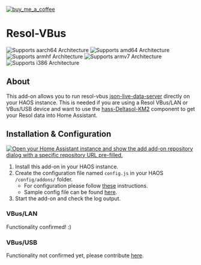 [![buy_me_a_coffee](https://img.shields.io/badge/If%20you%20like%20it-Buy%20me%20a%20coffee-yellow.svg?style=for-the-badge)](https://www.buymeacoffee.com/dirkmaucher)

# Resol-VBus

![Supports aarch64 Architecture][aarch64-shield]
![Supports amd64 Architecture][amd64-shield]
![Supports armhf Architecture][armhf-shield]
![Supports armv7 Architecture][armv7-shield]
![Supports i386 Architecture][i386-shield]

## About

This add-on allows you to run resol-vbus [json-live-data-server](https://github.com/danielwippermann/resol-vbus/tree/master/examples/json-live-data-server) directly on your HAOS instance. This is needed if you are using a Resol VBus/LAN or VBus/USB device and want to use the [hass-Deltasol-KM2](https://github.com/dm82m/hass-Deltasol-KM2) component to get your Resol data into Home Assistant.

## Installation & Configuration

[![Open your Home Assistant instance and show the add add-on repository dialog with a specific repository URL pre-filled.](https://my.home-assistant.io/badges/supervisor_add_addon_repository.svg)](https://my.home-assistant.io/redirect/supervisor_add_addon_repository/?repository_url=https%3A%2F%2Fgithub.com%2Fdm82m%2Fhassio-addons)

1. Install this add-on in your HAOS instance.
2. Create the configuration file named `config.js` in your HAOS `/config/addons/` folder.
   - For configuration please follow [these](https://github.com/danielwippermann/resol-vbus/tree/master/examples/json-live-data-server#configuration) instructions.
   - Sample config file can be found [here](https://raw.githubusercontent.com/danielwippermann/resol-vbus/master/examples/json-live-data-server/config.js.example).
3. Start the add-on and check the log output.

### VBus/LAN

Functionality confirmed! :)

### VBus/USB

Functionality not confirmed yet, please contribute [here](https://github.com/dm82m/hassio-addons/issues/8).

<!--

Notes to developers after forking or using the github template feature:
- While developing comment out the 'image' key from 'example/config.yaml' to make the supervisor build the addon
  - Remember to put this back when pushing up your changes.
- When you merge to the 'main' branch of your repository a new build will be triggered.
  - Make sure you adjust the 'version' key in 'example/config.yaml' when you do that.
  - Make sure you update 'example/CHANGELOG.md' when you do that.
  - The first time this runs you might need to adjust the image configuration on github container registry to make it public
- Adjust the 'image' key in 'example/config.yaml' so it points to your username instead of 'home-assistant'.
  - This is where the build images will be published to.
- Rename the example directory.
  - The 'slug' key in 'example/config.yaml' should match the directory name.
- Adjust all keys/url's that points to 'home-assistant' to now point to your user/fork.
- Share your repository on the forums https://community.home-assistant.io/c/projects/9
- Do awesome stuff!
 -->

[aarch64-shield]: https://img.shields.io/badge/aarch64-yes-green.svg?style=for-the-badge
[amd64-shield]: https://img.shields.io/badge/amd64-yes-green.svg?style=for-the-badge
[armhf-shield]: https://img.shields.io/badge/armhf-yes-green.svg?style=for-the-badge
[armv7-shield]: https://img.shields.io/badge/armv7-yes-green.svg?style=for-the-badge
[i386-shield]: https://img.shields.io/badge/i386-yes-green.svg?style=for-the-badge
